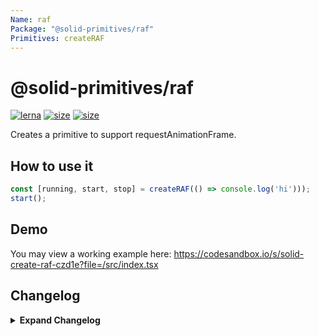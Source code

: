 ```yaml
---
Name: raf
Package: "@solid-primitives/raf"
Primitives: createRAF
---
```


# @solid-primitives/raf

[![lerna](https://img.shields.io/badge/maintained%20with-lerna-cc00ff.svg)](https://lerna.js.org/)
[![size](https://img.shields.io/bundlephobia/minzip/@solid-primitives/raf)](https://bundlephobia.com/package/@solid-primitives/raf)
[![size](https://img.shields.io/npm/v/@solid-primitives/raf)](https://www.npmjs.com/package/@solid-primitives/raf)

Creates a primitive to support requestAnimationFrame.

## How to use it

```ts
const [running, start, stop] = createRAF(() => console.log('hi')));
start();
```

## Demo

You may view a working example here: https://codesandbox.io/s/solid-create-raf-czd1e?file=/src/index.tsx

## Changelog

<details>
<summary><b>Expand Changelog</b></summary>

0.0.100

Initial release ported from https://github.com/microcipcip/vue-use-kit/blob/master/src/functions/useRafFn/useRafFn.ts.

</details>
